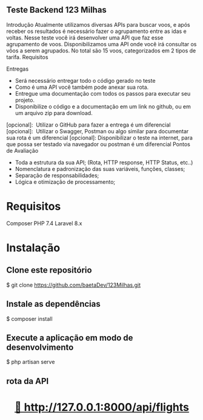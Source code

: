 ## Teste Backend 123 Milhas

Introdução
Atualmente utilizamos diversas APIs para buscar voos, e após receber os resultados é
necessário fazer o agrupamento entre as idas e voltas.
Nesse teste você irá desenvolver uma API que faz esse agrupamento de voos.
Disponibilizamos uma API onde você irá consultar os vôos a serem agrupados. No total são
15 voos, categorizados em 2 tipos de tarifa.
Requisitos

Entregas

- Será necessário entregar todo o código gerado no teste
- Como é uma API você também pode anexar sua rota.
- Entregue uma documentação com todos os passos para executar seu projeto.
- Disponibilize o código e a documentação em um link no github, ou em um arquivo
zip para download.

[opcional]: ​ Utilizar o GitHub para fazer a entrega é um diferencial
[opcional]: ​ Utilizar o Swagger, Postman ou algo similar para documentar sua rota é um
diferencial
[opcional]:​ Disponibilizar o teste na internet, para que possa ser testado via navegador ou
postman é um diferencial
Pontos de Avaliação

- Toda a estrutura da sua API; (Rota, HTTP response, HTTP Status, etc..)
- Nomenclatura e padronização das suas variáveis, funções, classes;
- Separação de responsabilidades;
- Lógica e otimização de processamento;

# Requisitos
Composer
PHP 7.4
Laravel 8.x
# Instalação

## Clone este repositório
$ git clone https://github.com/baetaDev/123Milhas.git

## Instale as dependências
$ composer install

## Execute a aplicação em modo de desenvolvimento
$ php artisan serve

## rota da API

<h1 align="center">
    <a href="http://127.0.0.1:8000/api/flights">🔗 http://127.0.0.1:8000/api/flights</a>
</h1>
